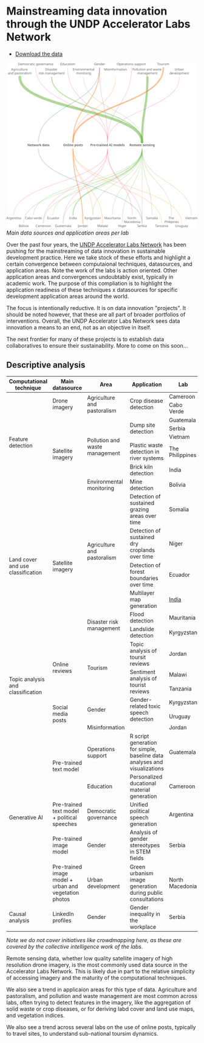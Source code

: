# Mainstreaming data innovation through the UNDP Accelerator Labs Network

- [Download the data](https://github.com/UNDP-Accelerator-Labs/AI-map/blob/main/data/acclab_data_innovation.csv)

![Areas x datasources x labs](/imgs/stats/data_and_applications_colors.png)
*Main data sources and application areas per lab*

Over the past four years, the [UNDP Accelerator Labs Network](https://www.undp.org/acceleratorlabs) has been pushing for the mainstreaming of data innovation in sustainable development practice. Here we take stock of these efforts and highlight a certain convergence between computaional techniques, datasources, and application areas. Note the work of the labs is action oriented. Other application areas and convergences undoubtably exist, typically in academic work. The purpose of this compliation is to highlight the application readiness of these techniques x datasources for specific development application areas around the world.

The focus is intentionally reductive. It is on data innovation "projects". It should be noted however, that these are all part of broader portfolios of interventions. Overall, the UNDP Accelerator Labs Network sees data innovation a means to an end, not as an objective in itself. 

The next frontier for many of these projects is to establish data collaboratives to ensure their sustainability. More to come on this soon…

## Descriptive analysis

<table>
	<thead>
		<tr>
			<th>Computational technique</th>
			<th>Main datasource</th>
			<th>Area</th>
			<th>Application</th>
			<th>Lab</th>
		</tr>
	</thead>
	<tbody>
		<tr>
			<td rowspan=8>Feature detection</td>
			<td rowspan=2>Drone imagery</td>
			<td rowspan=2>Agriculture and pastoralism</td>
			<td rowspan=2>Crop disease detection</td>
			<td>Cameroon</td>
		</tr>
		<tr>
			<td>Cabo Verde</td>
		</tr>
		<tr>
			<td rowspan=6>Satellite imagery</td>
			<td rowspan=5>Pollution and waste management</td>
			<td rowspan=3>Dump site detection</td>
			<td>Guatemala</td>
		</tr>
		<tr>
			<td>Serbia</td>
		</tr>
		<tr>
			<td>Vietnam</td>
		</tr>
		<tr>
			<td>Plastic waste detection in river systems</td>
			<td>The Philippines</td>
		</tr>
		<tr>
			<td>Brick kiln detection</td>
			<td>India</td>
		</tr>
		<tr>
			<td>Environmental monitoring</td>
			<td>Mine detection</td>
			<td>Bolivia</td>
		</tr>
		<tr>
			<td rowspan=6>Land cover and use classification</td>
			<td rowspan=6>Satellite imagery</td>
			<td rowspan=4>Agriculture and pastoralism</td>
			<td>Detection of sustained grazing areas over time</td>
			<td>Somalia</td>
		</tr>
		<tr>
			<td>Detection of sustained dry croplands over time</td>
			<td>Niger</td>
		</tr>
		<tr>
			<td>Detection of forest boundaries over time</td>
			<td>Ecuador</td>
		</tr>
		<tr>
			<td>Multilayer map generation</td>
			<td><a href='https://github.com/undpindia/dicra' target='_blank'>India</a></td>
		</tr>
		<tr>
			<td rowspan=2>Disaster risk management</td>
			<td>Flood detection</td>
			<td>Mauritania</td>
		</tr>
		<tr>
			<td>Landslide detection</td>
			<td>Kyrgyzstan</td>
		</tr>
		<tr>
			<td rowspan=6>Topic analysis and classification</td>
			<td rowspan=3>Online reviews</td>
			<td rowspan=3>Tourism</td>
			<td>Topic analysis of toursit reviews</td>
			<td>Jordan</td>
		</tr>
		<tr>
			<td rowspan=2>Sentiment analysis of tourist reviews</td>
			<td>Malawi</td>
		</tr>
		<tr>
			<td>Tanzania</td>
		</tr>
		<tr>
			<td rowspan=3>Social media posts</td>
			<td rowspan=2>Gender</td>
			<td rowspan=2>Gender-related toxic speech detection</td>
			<td>Kyrgyzstan</td>
		</tr>
		<tr>
			<td>Uruguay</td>
		</tr>
		<tr>
			<td>Misinformation</td>
			<td></td>
			<td>Jordan</td>
		</tr>
		<tr>
			<td rowspan=5>Generative AI</td>
			<td rowspan=2>Pre-trained text model</td>
			<td>Operations support</td>
			<td>R script generation for simple, baseline data analyses and visualizations</td>
			<td>Guatemala</td>
		</tr>
		<tr>
			<td>Education</td>
			<td>Personalized ducational material generation</td>
			<td>Cameroon</td>
		</tr>
		<tr>
			<td>Pre-trained text model + political speeches</td>
			<td>Democratic governance</td>
			<td>Unified political speech generation</td>
			<td>Argentina</td>
		</tr>
		<tr>
			<td>Pre-trained image model</td>
			<td>Gender</td>
			<td>Analysis of gender stereotypes in STEM fields</td>
			<td>Serbia</td>
		</tr>
		<tr>
			<td>Pre-trained image model + urban and vegetation photos</td>
			<td>Urban development</td>
			<td>Green urbanism image generation during public consultations</td>
			<td>North Macedonia</td>
		</tr>
		<tr>
			<td>Causal analysis</td>
			<td>LinkedIn profiles</td>
			<td>Gender</td>
			<td>Gender inequality in the workplace</td>
			<td>Serbia</td>
		</tr>
	</tbody>
</table>

*Note we do not cover initiatives like crowdmapping here, as these are covered by the collective intelligence work of the labs.*

Remote sensing data, whether low quality satellite imagery of high resolution drone imagery, is the most commonly used data source in the Accelerator Labs Network. This is likely due in part to the relative simplicity of accessing imagery and the maturity of the computational techniques. 

We also see a trend in applicaion areas for this type of data. Agriculture and pastoralism, and pollution and waste management are most common across labs, often trying to detect features in the imagery, like the aggregation of solid waste or crop diseases, or for deriving labd cover and land use maps, and vegetation indices.

We also see a trend across several labs on the use of online posts, typically to travel sites, to understand sub-national toursim dynamics.

<!-- ![Computational technique distribution](/imgs/stats/technique.png)
*Distribution of computational techniques*

![Datasource distribution](/imgs/stats/datasources.png)
*Distribution of datasource distribution*

![Area distribution](/imgs/stats/area.png)
*Distribution of topic areas* -->
